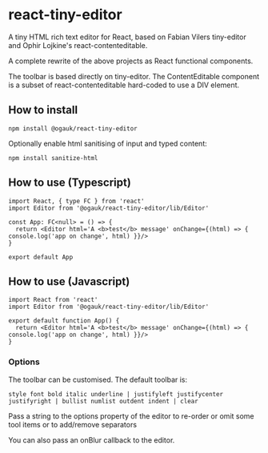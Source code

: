 # react-tiny-editor

A tiny HTML rich text editor for React, based on Fabian Vilers tiny-editor and Ophir Lojkine's react-contenteditable.

A complete rewrite of the above projects as React functional components.

The toolbar is based directly on tiny-editor. The ContentEditable component is a subset of react-contenteditable hard-coded to use a DIV element.

## How to install

```
npm install @ogauk/react-tiny-editor
```

Optionally enable html sanitising of input and typed content:

```
npm install sanitize-html
```

## How to use (Typescript)

```
import React, { type FC } from 'react'
import Editor from '@ogauk/react-tiny-editor/lib/Editor'

const App: FC<null> = () => {
  return <Editor html='A <b>test</b> message' onChange={(html) => { console.log('app on change', html) }}/>
}

export default App
```

## How to use (Javascript)

```
import React from 'react'
import Editor from '@ogauk/react-tiny-editor/lib/Editor'

export default function App() {
  return <Editor html='A <b>test</b> message' onChange={(html) => { console.log('app on change', html) }}/>
}
```

### Options

  The toolbar can be customised. The default toolbar is:

    style font bold italic underline | justifyleft justifycenter justifyright | bullist numlist outdent indent | clear

  Pass a string to the options property of the editor to re-order or omit some tool items or to add/remove separators

  You can also pass an onBlur callback to the editor.
